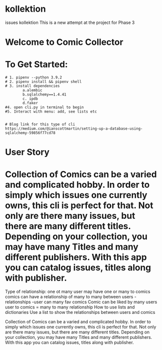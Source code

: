 # kollektion

issues kollektion
This is a new attempt at the project for Phase 3

# Welcome to Comic Collector

# To Get Started:

    # 1. pipenv --python 3.9.2
    # 2. pipenv install && pipenv shell
    # 3. install dependencies
            a.alembic
            b.sqlalchemy==1.4.41
            c. ipdb
            d.faker
    #4. open cli.py in terminal to begin
    #5. Interact with menu: add, see lists etc


    # Blog link for this type of cli
    https://medium.com/@ianscottmartin/setting-up-a-database-using-sqlalchemy-59856f77cd78

# User Story

# Collection of Comics can be a varied and complicated hobby. In order to simply which issues one currently owns, this cli is perfect for that. Not only are there many issues, but there are many different titles. Depending on your collection, you may have many Titles and many different publishers. With this app you can catalog issues, titles along with publisher.

Type of relationship: one ot many user may have one or many to comics
comics can have a relationship of many to many between users
-relationships
-user can many fav comics
Comic can be liked by many users
user to comics = many to many relationship
How to use lists and dictionaries
Use a list to show the relationships between users and comics

Collection of Comics can be a varied and complicated hobby. In order to simply which issues one currently owns, this cli is perfect for that.
Not only are there many issues, but there are many different titles. Depending on your collection, you may have many Titles and many different publishers. With this app you can catalog issues, titles along with publisher.
